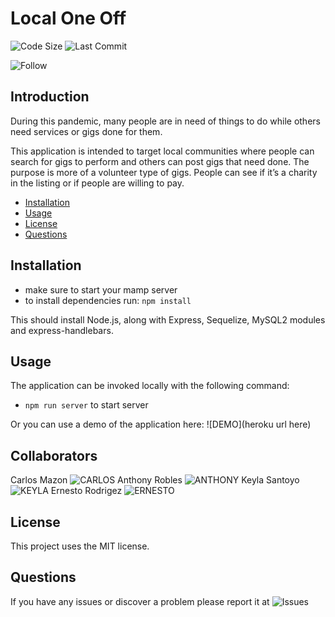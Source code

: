 # Local One Off

![Code Size](https://img.shields.io/github/languages/code-size/reithal/ProjectCAKE)
![Last Commit](https://img.shields.io/github/last-commit/reithal/ProjectCAKE)

![Follow](https://img.shields.io/github/followers/reithal?style=social)


## Introduction

During this pandemic, many people are in need of things to do while others need services or gigs done for them. 

This application is intended to target local communities where people can search for gigs to perform and others can post gigs that need done.
The purpose is more of a volunteer type of gigs.  People can see if it’s a charity in the listing  or if people are willing to pay.


- [Installation](#installation)
  ​
- [Usage](#usage)
  ​
- [License](#license)
  ​
- [Questions](#questions)

## Installation

- make sure to start your mamp server
- to install dependencies run: `npm install` 

This should install Node.js, along with Express, Sequelize, MySQL2 modules and express-handlebars.

## Usage

The application can be invoked locally with the following command:

- `npm run server` to start server

Or you can use a demo of the application here: ![DEMO](heroku url here)

## Collaborators

Carlos Mazon ![CARLOS](https://github.com/reithal/)
Anthony Robles ![ANTHONY](https://github.com/Arobl034)
Keyla Santoyo ![KEYLA](https://github.com/Keylasan)
Ernesto Rodrigez ![ERNESTO](https://github.com/erodrigueztoimil)

## License

This project uses the MIT license.

## Questions

If you have any issues or discover a problem please report it at ![Issues](https://github.com/reithal/ProjectCAKE/issues)
